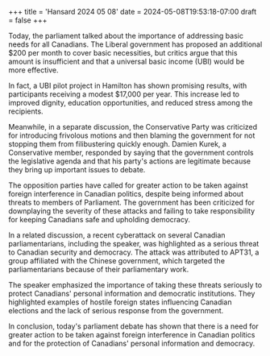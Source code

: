 +++
title = 'Hansard 2024 05 08'
date = 2024-05-08T19:53:18-07:00
draft = false
+++

Today, the parliament talked about the importance of addressing basic needs for all Canadians. The Liberal government has proposed an additional $200 per month to cover basic necessities, but critics argue that this amount is insufficient and that a universal basic income (UBI) would be more effective.

In fact, a UBI pilot project in Hamilton has shown promising results, with participants receiving a modest $17,000 per year. This increase led to improved dignity, education opportunities, and reduced stress among the recipients.

Meanwhile, in a separate discussion, the Conservative Party was criticized for introducing frivolous motions and then blaming the government for not stopping them from filibustering quickly enough. Damien Kurek, a Conservative member, responded by saying that the government controls the legislative agenda and that his party's actions are legitimate because they bring up important issues to debate.

The opposition parties have called for greater action to be taken against foreign interference in Canadian politics, despite being informed about threats to members of Parliament. The government has been criticized for downplaying the severity of these attacks and failing to take responsibility for keeping Canadians safe and upholding democracy.

In a related discussion, a recent cyberattack on several Canadian parliamentarians, including the speaker, was highlighted as a serious threat to Canadian security and democracy. The attack was attributed to APT31, a group affiliated with the Chinese government, which targeted the parliamentarians because of their parliamentary work.

The speaker emphasized the importance of taking these threats seriously to protect Canadians' personal information and democratic institutions. They highlighted examples of hostile foreign states influencing Canadian elections and the lack of serious response from the government.

In conclusion, today's parliament debate has shown that there is a need for greater action to be taken against foreign interference in Canadian politics and for the protection of Canadians' personal information and democracy.